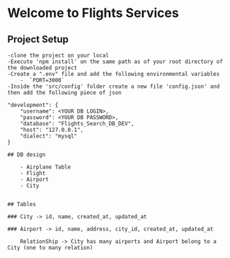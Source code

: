 # Welcome to Flights Services

## Project Setup
    -clone the project on your local
    -Execute 'npm install' on the same path as of your root directory of the downloaded project
    -Create a ".env" file and add the following environmental variables
        -  `PORT=3000`
    -Inside the 'src/config' folder create a new file 'config.json' and then add the following piece of json

    "development": {
        "username": <YOUR DB LOGIN>,
        "password": <YOUR DB PASSWORD>,
        "database": "Flights_Search_DB_DEV",
        "host": "127.0.0.1",
        "dialect": "mysql"
    }

    ## DB design

        - Airplane Table
        - Flight
        - Airport
        - City
    

    ## Tables

    ### City -> id, name, created_at, updated_at

    ### Airport -> id, name, address, city_id, created_at, updated_at

        RelationShip -> City has many airports and Airport belong to a City (one to many relation)
